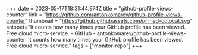 +++
date = 2023-05-17T18:31:44.974Z
title = "github-profile-views-counter"
link = "https://github.com/antonkomarev/github-profile-views-counter"
thumbnail = "https://github.githubassets.com/pinned-octocat.svg"
snippet="It counts how many times your GitHub profile has been viewed. Free cloud micro-service. - GitHub - antonkomarev/github-profile-views-counter: It counts how many times your GitHub profile has been viewed. Free cloud micro-service."
tags = ["monitor-repo"]
+++
